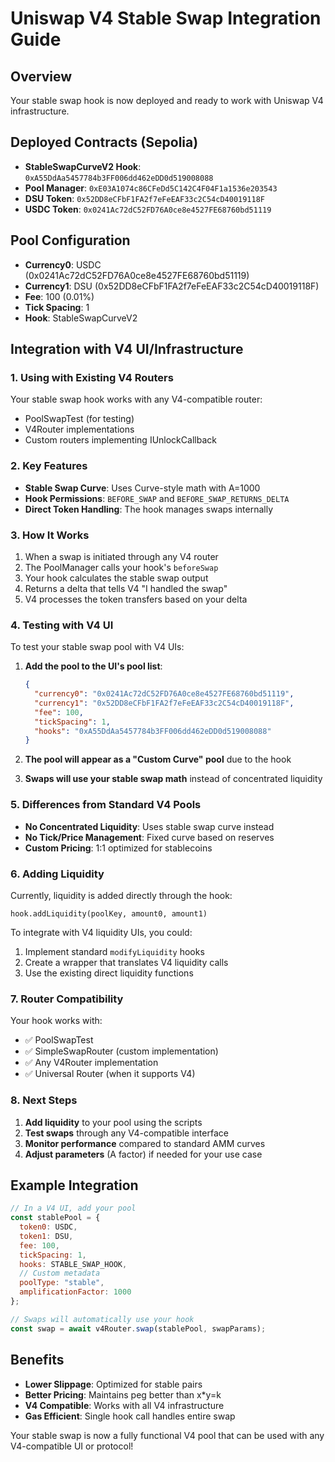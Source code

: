 # Uniswap V4 Stable Swap Integration Guide

## Overview
Your stable swap hook is now deployed and ready to work with Uniswap V4 infrastructure.

## Deployed Contracts (Sepolia)
- **StableSwapCurveV2 Hook**: `0xA55DdAa5457784b3FF006dd462eDD0d519008088`
- **Pool Manager**: `0xE03A1074c86CFeDd5C142C4F04F1a1536e203543`
- **DSU Token**: `0x52DD8eCFbF1FA2f7eFeEAF33c2C54cD40019118F`
- **USDC Token**: `0x0241Ac72dC52FD76A0ce8e4527FE68760bd51119`

## Pool Configuration
- **Currency0**: USDC (0x0241Ac72dC52FD76A0ce8e4527FE68760bd51119)
- **Currency1**: DSU (0x52DD8eCFbF1FA2f7eFeEAF33c2C54cD40019118F)
- **Fee**: 100 (0.01%)
- **Tick Spacing**: 1
- **Hook**: StableSwapCurveV2

## Integration with V4 UI/Infrastructure

### 1. **Using with Existing V4 Routers**
Your stable swap hook works with any V4-compatible router:
- PoolSwapTest (for testing)
- V4Router implementations
- Custom routers implementing IUnlockCallback

### 2. **Key Features**
- **Stable Swap Curve**: Uses Curve-style math with A=1000
- **Hook Permissions**: `BEFORE_SWAP` and `BEFORE_SWAP_RETURNS_DELTA`
- **Direct Token Handling**: The hook manages swaps internally

### 3. **How It Works**
1. When a swap is initiated through any V4 router
2. The PoolManager calls your hook's `beforeSwap`
3. Your hook calculates the stable swap output
4. Returns a delta that tells V4 "I handled the swap"
5. V4 processes the token transfers based on your delta

### 4. **Testing with V4 UI**
To test your stable swap pool with V4 UIs:

1. **Add the pool to the UI's pool list**:
   ```json
   {
     "currency0": "0x0241Ac72dC52FD76A0ce8e4527FE68760bd51119",
     "currency1": "0x52DD8eCFbF1FA2f7eFeEAF33c2C54cD40019118F",
     "fee": 100,
     "tickSpacing": 1,
     "hooks": "0xA55DdAa5457784b3FF006dd462eDD0d519008088"
   }
   ```

2. **The pool will appear as a "Custom Curve" pool** due to the hook

3. **Swaps will use your stable swap math** instead of concentrated liquidity

### 5. **Differences from Standard V4 Pools**
- **No Concentrated Liquidity**: Uses stable swap curve instead
- **No Tick/Price Management**: Fixed curve based on reserves
- **Custom Pricing**: 1:1 optimized for stablecoins

### 6. **Adding Liquidity**
Currently, liquidity is added directly through the hook:
```solidity
hook.addLiquidity(poolKey, amount0, amount1)
```

To integrate with V4 liquidity UIs, you could:
1. Implement standard `modifyLiquidity` hooks
2. Create a wrapper that translates V4 liquidity calls
3. Use the existing direct liquidity functions

### 7. **Router Compatibility**
Your hook works with:
- ✅ PoolSwapTest
- ✅ SimpleSwapRouter (custom implementation)
- ✅ Any V4Router implementation
- ✅ Universal Router (when it supports V4)

### 8. **Next Steps**
1. **Add liquidity** to your pool using the scripts
2. **Test swaps** through any V4-compatible interface
3. **Monitor performance** compared to standard AMM curves
4. **Adjust parameters** (A factor) if needed for your use case

## Example Integration
```javascript
// In a V4 UI, add your pool
const stablePool = {
  token0: USDC,
  token1: DSU,
  fee: 100,
  tickSpacing: 1,
  hooks: STABLE_SWAP_HOOK,
  // Custom metadata
  poolType: "stable",
  amplificationFactor: 1000
};

// Swaps will automatically use your hook
const swap = await v4Router.swap(stablePool, swapParams);
```

## Benefits
- **Lower Slippage**: Optimized for stable pairs
- **Better Pricing**: Maintains peg better than x*y=k
- **V4 Compatible**: Works with all V4 infrastructure
- **Gas Efficient**: Single hook call handles entire swap

Your stable swap is now a fully functional V4 pool that can be used with any V4-compatible UI or protocol!